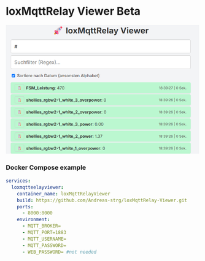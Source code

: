 # loxMqttRelay Viewer Beta

![example](foto.png)

### Docker Compose example

```yaml
services:
  loxmqtteelayviewer:
    container_name: loxMqttRelayViewer
    build: https://github.com/Andreas-strg/loxMqttRelay-Viewer.git
    ports:
      - 8000:8000
    environment:
      - MQTT_BROKER=
      - MQTT_PORT=1883
      - MQTT_USERNAME=
      - MQTT_PASSWORD=
      - WEB_PASSWORD= #not needed
```
